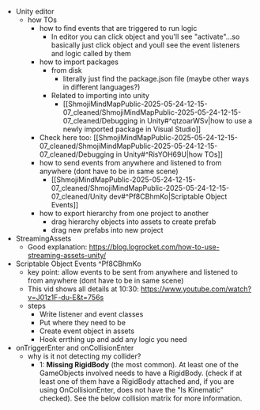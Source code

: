   * Unity editor
    * how TOs
      * how to find events that are triggered to run logic
        * In editor you can click object and you'll see "activate"...so basically just click object and youll see the event listeners and logic called by them
      * how to import packages
        * from disk
          * literally just find the package.json file (maybe other ways in different languages?)
        * Related to importing into unity
          * [[ShmojiMindMapPublic-2025-05-24-12-15-07_cleaned/ShmojiMindMapPublic-2025-05-24-12-15-07_cleaned/Debugging in Unity#^qtzoarWSv|how to use a newly imported package in Visual Studio]]
      * Check here too: [[ShmojiMindMapPublic-2025-05-24-12-15-07_cleaned/ShmojiMindMapPublic-2025-05-24-12-15-07_cleaned/Debugging in Unity#^RisYOH69U|how TOs]]
      * how to send events from anywhere and listened to from anywhere (dont have to be in same scene)
        * [[ShmojiMindMapPublic-2025-05-24-12-15-07_cleaned/ShmojiMindMapPublic-2025-05-24-12-15-07_cleaned/Unity dev#^Pf8CBhmKo|Scriptable Object Events]]
      * how to export hierarchy from one project to another
        * drag hierarchy objects into assets to create prefab
        * drag new prefabs into new project
  * StreamingAssets
    * Good explanation: https://blog.logrocket.com/how-to-use-streaming-assets-unity/
  * Scriptable Object Events ^Pf8CBhmKo
    * key point: allow events to be sent from anywhere and listened to from anywhere (dont have to be in same scene)
    * This vid shows all details at 10:30: https://www.youtube.com/watch?v=J01z1F-du-E&t=756s
    * steps
      * Write listener and event classes
      * Put where they need to be
      * Create event object in assets
      * Hook errthing up and add any logic you need
  * onTriggerEnter and onCollisionEnter
    * why is it not detecting my collider?
      * 1: **Missing RigidBody** (the most common). At least one of the GameObjects involved needs to have a RigidBody. (check if at least one of them have a RigidBody attached and, if you are using OnCollisionEnter, does not have the "Is Kinematic" checked). See the below collision matrix for more information.